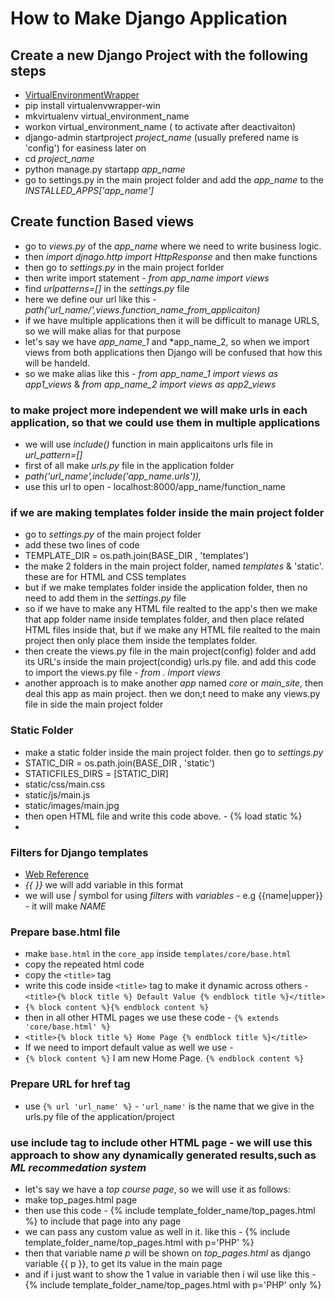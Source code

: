 # How to Make Django Application

## Create a new Django Project with the following steps

- [VirtualEnvironmentWrapper](https://virtualenvwrapper.readthedocs.io/en/latest/)
- pip install virtualenvwrapper-win
- mkvirtualenv virtual_environment_name
- workon virtual_environment_name ( to activate after deactivaiton)
- django-admin startproject *project_name* (usually prefered name is 'config') for easiness later on
- cd *project_name*
- python manage.py startapp *app_name*
- go to settings.py in the main project folder and add the *app_name* to the *INSTALLED_APPS['app_name']*

## Create function Based views

- go to *views.py* of the *app_name* where we need to write business logic.
- then *import djnago.http import HttpResponse* and then make functions
- then go to *settings.py* in the main project forlder
- then write import statement - *from app_name import views*
- find *urlpatterns=[]* in the *settings.py* file
- here we define our url like this - *path('url_name/',views.function_name_from_applicaiton)*
- if we have multiple applications then it will be difficult to manage URLS, so we will make alias for that purpose
- let's say we have *app_name_1* and *app_name_2, so when we import views from both applications then Django will be confused that how this will be handeld.
- so we make alias like this - *from app_name_1 import views as app1_views* & *from app_name_2 import views as app2_views*

### to make project more independent we will make urls in each application, so that we could use them in multiple applications

- we will use *include()* function in main applicaitons urls file in *url_pattern=[]*
- first of all make *urls.py* file in the application folder
- *path('url_name',include('app_name.urls')),*
- use this url to open - localhost:8000/app_name/function_name

### if we are making templates folder inside the main project folder

- go to *settings.py* of the main project folder
- add these two lines of code
- TEMPLATE_DIR = os.path.join(BASE_DIR , 'templates')
- the make 2 folders in the main project folder, named *templates* & 'static'. these are for HTML and CSS templates
- but if we make templates folder inside the application folder, then no need to add them in the *settings.py* file
- so if we have to make any HTML file realted to the app's then we make that app folder name inside templates folder, and then place related HTML files inside that, but if we make any HTML file realted to the main project then only place them inside the templates folder.
- then create the views.py file in the main project(config) folder and add its URL's inside the main project(condig) urls.py file. and add this code to import the views.py file - *from . import views*
- another approach is to make another *app* named *core* or *main_site*, then deal this app as main project. then we don;t need to make any views.py file in side the main project folder

### Static Folder

- make a static folder inside the main project folder. then go to *settings.py*
- STATIC_DIR = os.path.join(BASE_DIR , 'static')
- STATICFILES_DIRS = [STATIC_DIR]
- static/css/main.css
- static/js/main.js
- static/images/main.jpg
- then open HTML file and write this code above. - {% load static %}
- <link href='{% static "css/main.css" %}'>

### Filters for Django templates

- [Web Reference](https://docs.djangoproject.com/en/4.1/ref/templates/builtins/#built-in-filter-reference)
- *{{ }}* we will add variable in this format
- we will use *|* symbol for using *filters* with *variables* - e.g {{name|upper}} - it will make *NAME*

### Prepare base.html file

- make `base.html` in the `core_app` inside `templates/core/base.html`
- copy the repeated html code
- copy the `<title>` tag
- write this code inside `<title>` tag to make it dynamic across others - `<title>{% block title %} Default Value {% endblock title %}</title>`
- `{% block content %}{% endblock content %}`
- then in all other HTML pages we use these code - `{% extends 'core/base.html' %}`
- `<title>{% block title %} Home Page {% endblock title %}</title>`
- If we need to import default value as well we use - <title>{% block title %}{block.super} Home Page {% endblock title %}</title>
- `{% block content %}` I am new Home Page. `{% endblock content %}`

### Prepare URL for href tag

- use `{% url 'url_name' %}` - `'url_name'` is the name that we give in the urls.py file of the application/project

### use include tag to include other HTML page - we will use this approach to show any dynamically generated results,such as *ML recommedation system*

- let's say we have a *top course page*, so we will use it as follows:
- make top_pages.html page
- then use this code - {% include template_folder_name/top_pages.html %} to include that page into any page
- we can pass any custom value as well in it. like this - {% include template_folder_name/top_pages.html with p='PHP' %}
- then that variable name *p* will be shown on *top_pages.html* as django variable {{ p }}, to get its value in the main page
- and if i just want to show the 1 value in variable then i wil use like this - {% include template_folder_name/top_pages.html with p='PHP' only %}
